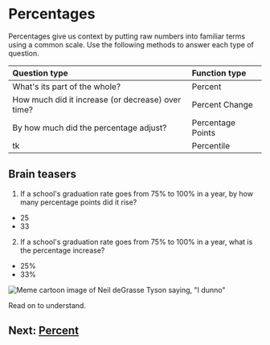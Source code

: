 # Percentages
Percentages give us context by putting raw numbers into familiar terms using a common scale. Use the following methods to answer each type of question.

|Question type|Function type|
|:--|:--|
|What's its part of the whole?|Percent|
|How much did it increase (or decrease) over time?|Percent Change|
|By how much did the percentage adjust?|Percentage Points|
|tk|Percentile|

## Brain teasers
1. If a school's graduation rate goes from 75% to 100% in a year, by how many percentage points did it rise?
- 25
- 33

2. If a school's graduation rate goes from 75% to 100% in a year, what is the percentage increase?
- 25%
- 33%

![Meme cartoon image of Neil deGrasse Tyson saying, "I dunno"](https://i.imgur.com/RHyuRIX.jpg)

Read on to understand.

## Next: [Percent](01-percent.md)
